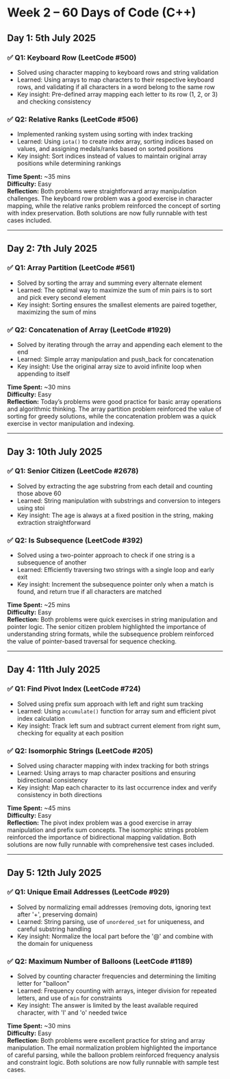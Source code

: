 # Week 2 – 60 Days of Code (C++)

## Day 1: 5th July 2025

### ✅ Q1: Keyboard Row (LeetCode #500)
- Solved using character mapping to keyboard rows and string validation
- Learned: Using arrays to map characters to their respective keyboard rows, and validating if all characters in a word belong to the same row
- Key insight: Pre-defined array mapping each letter to its row (1, 2, or 3) and checking consistency

### ✅ Q2: Relative Ranks (LeetCode #506)
- Implemented ranking system using sorting with index tracking
- Learned: Using `iota()` to create index array, sorting indices based on values, and assigning medals/ranks based on sorted positions
- Key insight: Sort indices instead of values to maintain original array positions while determining rankings

**Time Spent:** ~35 mins  
**Difficulty:** Easy  
**Reflection:** Both problems were straightforward array manipulation challenges. The keyboard row problem was a good exercise in character mapping, while the relative ranks problem reinforced the concept of sorting with index preservation. Both solutions are now fully runnable with test cases included.

---

## Day 2: 7th July 2025

### ✅ Q1: Array Partition (LeetCode #561)
- Solved by sorting the array and summing every alternate element
- Learned: The optimal way to maximize the sum of min pairs is to sort and pick every second element
- Key insight: Sorting ensures the smallest elements are paired together, maximizing the sum of mins

### ✅ Q2: Concatenation of Array (LeetCode #1929)
- Solved by iterating through the array and appending each element to the end
- Learned: Simple array manipulation and push_back for concatenation
- Key insight: Use the original array size to avoid infinite loop when appending to itself

**Time Spent:** ~30 mins  
**Difficulty:** Easy  
**Reflection:** Today’s problems were good practice for basic array operations and algorithmic thinking. The array partition problem reinforced the value of sorting for greedy solutions, while the concatenation problem was a quick exercise in vector manipulation and indexing.

---

## Day 3: 10th July 2025

### ✅ Q1: Senior Citizen (LeetCode #2678)
- Solved by extracting the age substring from each detail and counting those above 60
- Learned: String manipulation with substrings and conversion to integers using stoi
- Key insight: The age is always at a fixed position in the string, making extraction straightforward

### ✅ Q2: Is Subsequence (LeetCode #392)
- Solved using a two-pointer approach to check if one string is a subsequence of another
- Learned: Efficiently traversing two strings with a single loop and early exit
- Key insight: Increment the subsequence pointer only when a match is found, and return true if all characters are matched

**Time Spent:** ~25 mins  
**Difficulty:** Easy  
**Reflection:** Both problems were quick exercises in string manipulation and pointer logic. The senior citizen problem highlighted the importance of understanding string formats, while the subsequence problem reinforced the value of pointer-based traversal for sequence checking.

---

## Day 4: 11th July 2025

### ✅ Q1: Find Pivot Index (LeetCode #724)
- Solved using prefix sum approach with left and right sum tracking
- Learned: Using `accumulate()` function for array sum and efficient pivot index calculation
- Key insight: Track left sum and subtract current element from right sum, checking for equality at each position

### ✅ Q2: Isomorphic Strings (LeetCode #205)
- Solved using character mapping with index tracking for both strings
- Learned: Using arrays to map character positions and ensuring bidirectional consistency
- Key insight: Map each character to its last occurrence index and verify consistency in both directions

**Time Spent:** ~45 mins  
**Difficulty:** Easy  
**Reflection:** The pivot index problem was a good exercise in array manipulation and prefix sum concepts. The isomorphic strings problem reinforced the importance of bidirectional mapping validation. Both solutions are now fully runnable with comprehensive test cases included.

---

## Day 5: 12th July 2025

### ✅ Q1: Unique Email Addresses (LeetCode #929)
- Solved by normalizing email addresses (removing dots, ignoring text after '+', preserving domain)
- Learned: String parsing, use of `unordered_set` for uniqueness, and careful substring handling
- Key insight: Normalize the local part before the '@' and combine with the domain for uniqueness

### ✅ Q2: Maximum Number of Balloons (LeetCode #1189)
- Solved by counting character frequencies and determining the limiting letter for "balloon"
- Learned: Frequency counting with arrays, integer division for repeated letters, and use of `min` for constraints
- Key insight: The answer is limited by the least available required character, with 'l' and 'o' needed twice

**Time Spent:** ~30 mins  
**Difficulty:** Easy  
**Reflection:** Both problems were excellent practice for string and array manipulation. The email normalization problem highlighted the importance of careful parsing, while the balloon problem reinforced frequency analysis and constraint logic. Both solutions are now fully runnable with sample test cases.